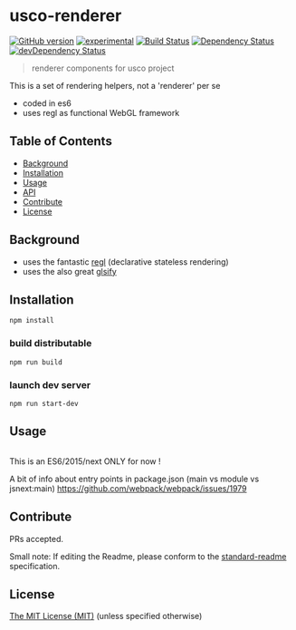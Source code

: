 # usco-renderer

[![GitHub version](https://badge.fury.io/gh/usco%2Fusco-renderer.svg)](https://badge.fury.io/gh/usco%2Fusco-renderer)
[![experimental](http://badges.github.io/stability-badges/dist/experimental.svg)](http://github.com/badges/stability-badges)
[![Build Status](https://travis-ci.org/usco/usco-renderer.svg)](https://travis-ci.org/usco/usco-renderer)
[![Dependency Status](https://david-dm.org/usco/usco-renderer.svg)](https://david-dm.org/usco/usco-renderer)
[![devDependency Status](https://david-dm.org/usco/usco-renderer/dev-status.svg)](https://david-dm.org/usco/usco-renderer#info=devDependencies)


> renderer components for usco project

This is a set of rendering helpers, not a 'renderer' per se

- coded in es6
- uses regl as functional WebGL framework

## Table of Contents

- [Background](#background)
- [Installation](#installation)
- [Usage](#usage)
- [API](#api)
- [Contribute](#contribute)
- [License](#license)

## Background

- uses the fantastic [regl](https://github.com/mikolalysenko/regl) (declarative stateless rendering)
- uses the also great [glsify](https://github.com/stackgl/glslify)

## Installation


```
npm install
```

### build distributable

```
npm run build
```

### launch dev server

```
npm run start-dev
```


## Usage

```
```

This is an ES6/2015/next ONLY for now !

A bit of info about entry points in package.json (main vs module vs jsnext:main)
https://github.com/webpack/webpack/issues/1979



## Contribute

PRs accepted.

Small note: If editing the Readme, please conform to the [standard-readme](https://github.com/RichardLitt/standard-readme) specification.


## License

[The MIT License (MIT)](https://github.com/usco/usco-renderer/blob/master/LICENSE)
(unless specified otherwise)
